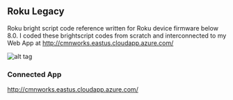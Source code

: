 ## Roku Legacy
Roku bright script code reference written for Roku device firmware below 8.0. 
I coded these brightscript codes from scratch and interconnected to my Web App at http://cmnworks.eastus.cloudapp.azure.com/

![alt tag](https://media-exp1.licdn.com/dms/image/C5622AQFVdeQi-I1JKg/feedshare-shrink_800/0/1618944040710?e=1622073600&v=beta&t=lhu3nAzmTIz3tSrQfaBcsNpTS_rREgdFhja0ZOjODjc)

### Connected App
http://cmnworks.eastus.cloudapp.azure.com/
